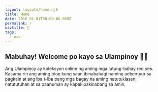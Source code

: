 ```yaml
---
layout: layouts/home.njk
title: Home
date: 2016-01-01T00:00:00.000Z
permalink: /
navtitle: 🍚
tags:
  - nav
---
```


## Mabuhay! Welcome po kayo sa Ulampinoy 👋🏼

Ang Ulampinoy ay koleksyon online ng aming mga lutung-bahay recipes. Kasama rin ang aming blog kung saan ibinabahagi naming adbentyur sa pagkain at ang iba't-iba pang mga bagay na aming natutuklasan, natututuhan at sa paanuman ay kapakipakinabang sa amin.
